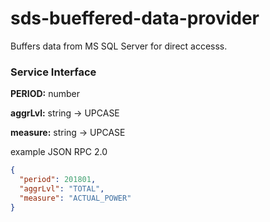 # sds-bueffered-data-provider

Buffers data from MS SQL Server for direct accesss.

### Service Interface

__PERIOD:__ number

__aggrLvl:__ string -> UPCASE

__measure:__ string -> UPCASE



example JSON RPC 2.0
```json
{
  "period": 201801,
  "aggrLvl": "TOTAL",
  "measure": "ACTUAL_POWER"
}
```
